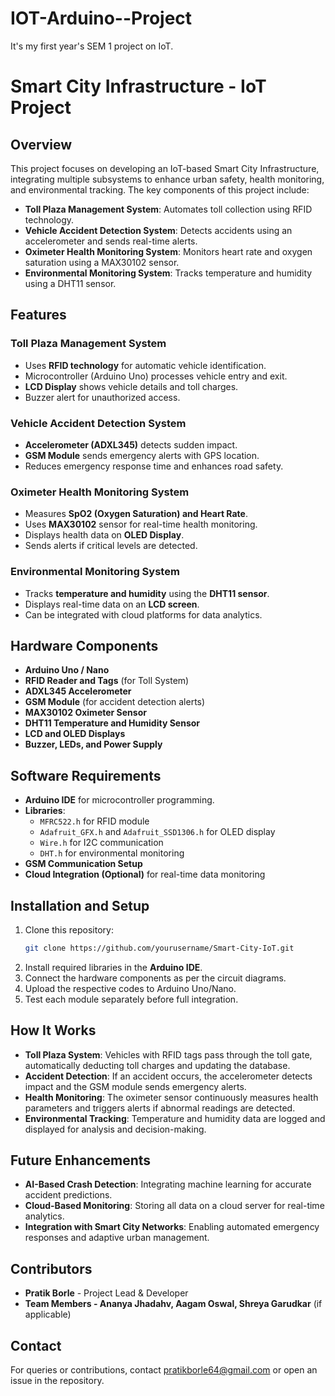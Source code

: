 # IOT-Arduino--Project
It's my first year's SEM 1 project on IoT.

# Smart City Infrastructure - IoT Project

## Overview
This project focuses on developing an IoT-based Smart City Infrastructure, integrating multiple subsystems to enhance urban safety, health monitoring, and environmental tracking. The key components of this project include:
- **Toll Plaza Management System**: Automates toll collection using RFID technology.
- **Vehicle Accident Detection System**: Detects accidents using an accelerometer and sends real-time alerts.
- **Oximeter Health Monitoring System**: Monitors heart rate and oxygen saturation using a MAX30102 sensor.
- **Environmental Monitoring System**: Tracks temperature and humidity using a DHT11 sensor.

## Features
### Toll Plaza Management System
- Uses **RFID technology** for automatic vehicle identification.
- Microcontroller (Arduino Uno) processes vehicle entry and exit.
- **LCD Display** shows vehicle details and toll charges.
- Buzzer alert for unauthorized access.

### Vehicle Accident Detection System
- **Accelerometer (ADXL345)** detects sudden impact.
- **GSM Module** sends emergency alerts with GPS location.
- Reduces emergency response time and enhances road safety.

### Oximeter Health Monitoring System
- Measures **SpO2 (Oxygen Saturation) and Heart Rate**.
- Uses **MAX30102** sensor for real-time health monitoring.
- Displays health data on **OLED Display**.
- Sends alerts if critical levels are detected.

### Environmental Monitoring System
- Tracks **temperature and humidity** using the **DHT11 sensor**.
- Displays real-time data on an **LCD screen**.
- Can be integrated with cloud platforms for data analytics.

## Hardware Components
- **Arduino Uno / Nano**
- **RFID Reader and Tags** (for Toll System)
- **ADXL345 Accelerometer**
- **GSM Module** (for accident detection alerts)
- **MAX30102 Oximeter Sensor**
- **DHT11 Temperature and Humidity Sensor**
- **LCD and OLED Displays**
- **Buzzer, LEDs, and Power Supply**

## Software Requirements
- **Arduino IDE** for microcontroller programming.
- **Libraries**:
  - `MFRC522.h` for RFID module
  - `Adafruit_GFX.h` and `Adafruit_SSD1306.h` for OLED display
  - `Wire.h` for I2C communication
  - `DHT.h` for environmental monitoring
- **GSM Communication Setup**
- **Cloud Integration (Optional)** for real-time data monitoring

## Installation and Setup
1. Clone this repository:
   ```sh
   git clone https://github.com/yourusername/Smart-City-IoT.git
   ```
2. Install required libraries in the **Arduino IDE**.
3. Connect the hardware components as per the circuit diagrams.
4. Upload the respective codes to Arduino Uno/Nano.
5. Test each module separately before full integration.

## How It Works
- **Toll Plaza System**: Vehicles with RFID tags pass through the toll gate, automatically deducting toll charges and updating the database.
- **Accident Detection**: If an accident occurs, the accelerometer detects impact and the GSM module sends emergency alerts.
- **Health Monitoring**: The oximeter sensor continuously measures health parameters and triggers alerts if abnormal readings are detected.
- **Environmental Tracking**: Temperature and humidity data are logged and displayed for analysis and decision-making.

## Future Enhancements
- **AI-Based Crash Detection**: Integrating machine learning for accurate accident predictions.
- **Cloud-Based Monitoring**: Storing all data on a cloud server for real-time analytics.
- **Integration with Smart City Networks**: Enabling automated emergency responses and adaptive urban management.

## Contributors
- **Pratik Borle** - Project Lead & Developer
- **Team Members - Ananya Jhadahv, Aagam Oswal, Shreya Garudkar** (if applicable)

## Contact
For queries or contributions, contact pratikborle64@gmail.com or open an issue in the repository.

